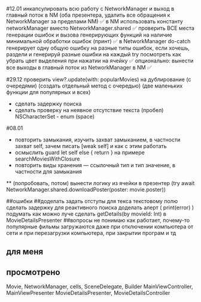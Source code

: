#12.01
инкапсулировать всю работу с NetworkManager и выход в главный поток в NM (оба презентера, удалить все обращения к NetworkManager за пределами NM) ✅
в NM использовать константу networkManager вместо NetworkManager.shared ✅
проверить ВСЕ места генерации ошибок и вызова генерирующих функций на наличие минимальной обработки ошибок (принт) ✅
в NetworkManager do-catch генерирует одну общую ошибку на разные типы ошибок, если хочешь, раздели и генерируй разные ошибки на каждый try
посмотреть как убрать цвет выделения при нажатии на ячейку ✅
опционально: вынести все выходы в главный поток из NetworkManager в NM ✅

#29.12
проверить view?.update(with: popularMovies) на дублирование (с очередями) (создать отдельный метод с очередью) (две маленьких функции для популярных и всех)
* сделать задержку поиска
* сделать проверку на неявное отсутствие текста (пробел) NSCharacterSet - enum (space)

#08.01
* повторить замыкания, изучить захват замыканием, в частности захват self, зачем писать [weak self] и как с этим работать
* осмыслить guard let self else { return } на примере searchMoviesWithClosure
* повторить виды хранения — ссылочный тип и тип значение, в частности для замыкания

** (попробовать, потом)
вынести логику из ячейки в презентер (try await NetworkManager.shared.downloadPoster(poster: movie.poster))

##ошибки
##доделать
задать отступы для текса текстовому полю
сделать задержку для реактивного поиска
доделать алерт ( print(error) ) 
подумать как можно луче сделать getDetails(by movieId: Int) в MovieDetailsPresenter
##вопросы
не понимаю как работает, почему-то популярные фильмы загружаются даже при отключении компьютера от сети и при перезагрузки компьютера, при закрытии програм и тд

## для меня
## просмотрено
Movie, NetworkManager, cells, SceneDelegate,  Builder
MainViewController, MainViewPresenter
MovieDetailsPresenter, MovieDetailsController
